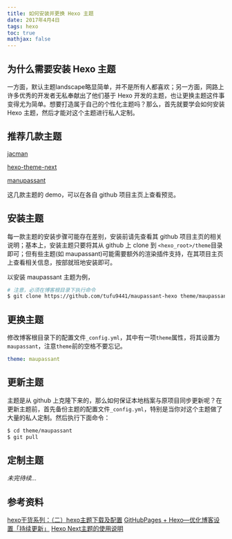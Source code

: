 ```yaml
---
title: 如何安装并更换 Hexo 主题
date: 2017年4月4日
tags: hexo
toc: true
mathjax: false
---
```



## 为什么需要安装 Hexo 主题

一方面，默认主题landscape略显简单，并不是所有人都喜欢；另一方面，网路上许多优秀的开发者无私奉献出了他们基于 Hexo 开发的主题，也让更换主题这件事变得尤为简单。想要打造属于自己的个性化主题吗？那么，首先就要学会如何安装 Hexo 主题，然后才能对这个主题进行私人定制。

<!--more-->

## 推荐几款主题

[jacman](https://github.com/wuchong/jacman)

[hexo-theme-next](https://github.com/iissnan/hexo-theme-next)

[manupassant](https://github.com/tufu9441/maupassant-hexo)

这几款主题的 demo，可以在各自 github 项目主页上查看预览。


## 安装主题

每一款主题的安装步骤可能存在差别，安装前请先查看其 github 项目主页的相关说明；基本上，安装主题只要将其从 github 上 clone 到 `<hexo_root>/theme`目录即可；但有些主题(如 maupassant)可能需要额外的渲染插件支持，在其项目主页上查看相关信息，按部就班地安装即可。

以安装 maupassant 主题为例，

```bash
# 注意，必须在博客根目录下执行命令
$ git clone https://github.com/tufu9441/maupassant-hexo theme/maupassant
```


## 更换主题

修改博客根目录下的配置文件`_config.yml`，其中有一项`theme`属性，将其设置为`maupassant`，注意`theme`前的空格不要忘记。

```yaml
theme: maupassant
```


## 更新主题

主题是从 github 上克隆下来的，那么如何保证本地档案与原项目同步更新呢？在更新主题前，首先备份主题的配置文件`_config.yml`，特别是当你对这个主题做了大量的私人定制。然后执行下面命令：

```bash
$ cd theme/maupassant
$ git pull
```


## 定制主题

_未完待续..._


## 参考资料

[hexo干货系列：（二）hexo主题下载及配置](http://www.jianshu.com/p/ebc3b4281d52)
[GitHubPages + Hexo—优化博客设置「持续更新」](http://www.jianshu.com/p/8bc99172bae8)
[Hexo Next主题的使用说明](http://wenjunjiang.win/2016/10/23/Hexo%20Next主题的使用说明/)

